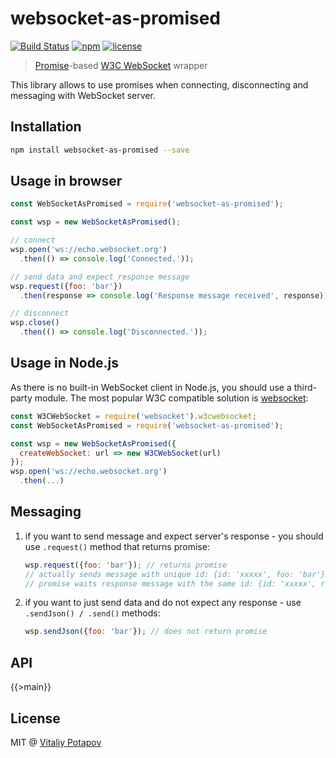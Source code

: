 # websocket-as-promised

[![Build Status](https://travis-ci.org/vitalets/websocket-as-promised.svg?branch=master)](https://travis-ci.org/vitalets/websocket-as-promised)
[![npm](https://img.shields.io/npm/v/websocket-as-promised.svg)](https://www.npmjs.com/package/websocket-as-promised)
[![license](https://img.shields.io/npm/l/websocket-as-promised.svg)](https://www.npmjs.com/package/websocket-as-promised)

> [Promise]-based [W3C WebSocket] wrapper

This library allows to use promises when connecting, disconnecting and messaging with WebSocket server.

## Installation
```bash
npm install websocket-as-promised --save
```

## Usage in browser
```js
const WebSocketAsPromised = require('websocket-as-promised');

const wsp = new WebSocketAsPromised();

// connect
wsp.open('ws://echo.websocket.org')
  .then(() => console.log('Connected.'));

// send data and expect response message
wsp.request({foo: 'bar'})
  .then(response => console.log('Response message received', response));

// disconnect
wsp.close()
  .then(() => console.log('Disconnected.'));

```

## Usage in Node.js
As there is no built-in WebSocket client in Node.js, you should use a third-party module.
The most popular W3C compatible solution is [websocket](https://www.npmjs.com/package/websocket):
```js
const W3CWebSocket = require('websocket').w3cwebsocket;
const WebSocketAsPromised = require('websocket-as-promised');

const wsp = new WebSocketAsPromised({
  createWebSocket: url => new W3CWebSocket(url)
});
wsp.open('ws://echo.websocket.org')
  .then(...)

```

## Messaging
1. if you want to send message and expect server's response - you should use `.request()` method that returns promise:
    ```js
    wsp.request({foo: 'bar'}); // returns promise
    // actually sends message with unique id: {id: 'xxxxx', foo: 'bar'}
    // promise waits response message with the same id: {id: 'xxxxx', response: 'ok'}
    ```

2. if you want to just send data and do not expect any response - use `.sendJson() / .send()` methods:
    ```js
    wsp.sendJson({foo: 'bar'}); // does not return promise
    ```

## API

{{>main}}

## License
MIT @ [Vitaliy Potapov](https://github.com/vitalets)

[W3C WebSocket]: https://developer.mozilla.org/en-US/docs/Web/API/WebSockets_API
[Promise]: https://developer.mozilla.org/en/docs/Web/JavaScript/Reference/Global_Objects/Promise 
